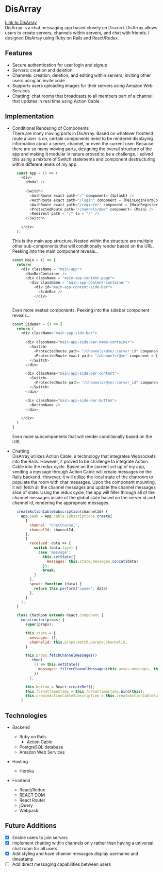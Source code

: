 # DisArray

[Link to DisArray](http://disarray.herokuapp.com/#/) </br>
DisArray is a chat messaging app based closely on Discord. DisArray allows users to create servers, channels within servers, and chat with friends. I designed DisArray using Ruby on Rails and React/Redux. 

## Features
* Secure authentication for user login and signup
* Servers: creation and deletion
* Channels: creation, deletion, and editing within servers, inviting other users using an invite code
* Supports users uploading images for their servers using Amazon Web Services
* Chatting: chat rooms that broadcasts to all members part of a channel that updates in real time using Action Cable

## Implementation
  * Conditional Rendering of Components <br/>
      There are many moving parts in DisArray. Based on whatever frontend route a user is on, certain components need to be rendered displaying information about a server, channel, or even the current user. Because there are so many moving parts, designing the overall structure of the app and making it modular in nature proved to be a challenge. I solved this using a mixture of Switch statements and component destructuring within different levels of my app. 

      ```javascript
        const App = () => (
          <div>
            <Modal />
            
            <Switch>
              <AuthRoute exact path="/" component= {Splash} />
              <AuthRoute exact path="/login" component = {MainLoginFormContainer} />
              <AuthRoute exact path="/register" component = {MainRegisterFormContainer} />
              <ProtectedRoute path="/channels/@me" component= {Main} />
              <Redirect path = "/" to = "/" />
            </Switch>

          </div>
        );
      ```
      This is the main app structure. Nested within the structure are multiple other sub-components that will conditionally render based on the URL. Peeking into the main component reveals...

      ```javascript
      const Main = () => {
        return(
          <div className = "main-app">
            <NavBarContainer />
            <div className = "main-app-content-page">
              <div className = "main-app-content-container">
                <div id="main-app-content-side-bar">
                  <SideBar />
                </div>
                ...
      ```

      Even more nested components. Peeking into the sidebar component reveals...

      ```javascript
      const SideBar = () => {
        return (
          <div className="main-app-side-bar">
            
            <div className="main-app-side-bar-name-container">
              <Switch>
                <ProtectedRoute path= "/channels/@me/:server_id" component = {TopContainer} />
                <ProtectedRoute exact path= "/channels/@me" component = {TopHomePage} />
              </Switch>
            </div>

            <div className="main-app-side-bar-content">
              <Switch>
                <ProtectedRoute path= "/channels/@me/:server_id" component = {ChannelIndexContainer} />
              </Switch>
            </div>

            <div className="main-app-side-bar-bottom">
              <BottomName />
            </div>

          </div>
        )
      }
      ```

      Even more subcomponents that will render conditionally based on the URL.

  * Chatting <br/>
    DisArray utilizes Action Cable, a technology that integrates Websockets into the Rails. However, it proved to be challenge to integrate Action Cable into the redux cycle. Based on the current set up of my app, sending a message through Action Cable will create messages on the Rails backend. However, it will utilize the local state of the chatroom to populate the room with chat messages. Upon the component mounting, it will fetch all the channel messages and update the channel messages slice of state. Using the redux cycle, the app will filter through all of the channel messages inside of the global state based on the server id and channel id, rendering the appropriate messages. 

    ```javascript
      createActionCableSubscription(channelId) {
        App.seek = App.cable.subscriptions.create(
          {
            channel: "ChatChannel",
            channelId: channelId,
          },
          {
            received: data => {
              switch (data.type) {
                case 'message':
                  this.setState({
                    messages: this.state.messages.concat(data)
                  });
                  break;
              }
            },
            speak: function (data) {
              return this.perform("speak", data)
            },
          }
        );
      }
    ```

    ```javascript
      class ChatRoom extends React.Component {
        constructor(props) {
          super(props);

          this.state = {
            messages: [],
            channelId: this.props.match.params.channelId,
          }

          this.props.fetchChannelMessages()
            .then(
              () => this.setState({
                messages: filterChannelMessages(this.props.messages, this.props.match.params.channelId) 
              })
            );

          this.bottom = React.createRef();
          this.formatTimestamp = this.formatTimestamp.bind(this);
          this.createActionCableSubscription = this.createActionCableSubscription.bind(this);
        }
    ```

## Technologies
- Backend
  * Ruby on Rails
    * Action Cable
  * PostgreSQL database
  * Amazon Web Services

- Hosting
  * Heroku

- Frontend
  * React/Redux
  * REACT DOM
  * React Router
  * jQuery
  * Webpack

## Future Additions
  - [x] Enable users to join servers
  - [x] Implement chatting within channels only rather than having a universal chat room for all users
  - [x] Add styling and have channel messages display username and timestamp
  - [ ] Add direct messaging capabilities between users
